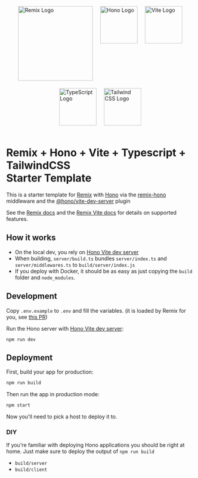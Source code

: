 <div style="display: flex; flex-direction: column; align-items: center;">
  <div style="display: flex; gap: 20px;">
    <img src="https://remix.run/img/og.1.jpg" alt="Remix Logo" width="200"/>
    <img src="https://avatars.githubusercontent.com/u/98495527?s=200&v=4" alt="Hono Logo" width="100"/>
    <img src="https://upload.wikimedia.org/wikipedia/commons/f/f1/Vitejs-logo.svg" alt="Vite Logo" width="100"/>
  </div>
  <div style="height: 20px;"></div> <!-- Gap between rows -->
  <div style="display: flex; gap: 20px;">
    <img src="https://upload.wikimedia.org/wikipedia/commons/4/4c/Typescript_logo_2020.svg" alt="TypeScript Logo" width="100"/>
    <img src="https://upload.wikimedia.org/wikipedia/commons/d/d5/Tailwind_CSS_Logo.svg" alt="Tailwind CSS Logo" width="100"/>
  </div>
</div>
<br/>

<h1>Remix + Hono + Vite + Typescript + TailwindCSS
<br/>
Starter Template</h1>

This is a starter template for [Remix](https://remix.run) with [Hono](https://hono.dev) via the [remix-hono](https://remix.run/resources/remix-+-hono) middleware and the [@hono/vite-dev-server](https://github.com/honojs/vite-plugins/tree/main/packages/dev-server) plugin

See the [Remix docs](https://remix.run/docs) and the [Remix Vite docs](https://remix.run/docs/en/main/future/vite) for details on supported features.

## How it works

- On the local dev, you rely on [Hono Vite dev server](https://github.com/honojs/vite-plugins/blob/main/packages/dev-server/README.md)
- When building, `server/build.ts` bundles 
  `server/index.ts` and `server/middlewares.ts` to `build/server/index.js`
- If you deploy with Docker, it should be as easy as just copying the `build` folder and `node_modules`.

## Development

Copy `.env.example` to `.env` and fill the variables. (it is loaded by Remix for you, see [this PR](https://github.com/remix-run/remix/pull/7958))

Run the Hono server with [Hono Vite dev server](https://github.com/honojs/vite-plugins/blob/main/packages/dev-server/README.md):

```shellscript
npm run dev
```

## Deployment

First, build your app for production:

```sh
npm run build
```

Then run the app in production mode:

```sh
npm start
```

Now you'll need to pick a host to deploy it to.

### DIY

If you're familiar with deploying Hono applications you should be right at home. Just make sure to deploy the output of `npm run build`

- `build/server`
- `build/client`
